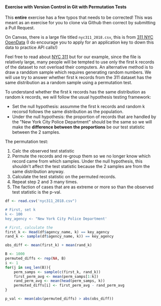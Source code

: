 #### Exercise with Version Control in Git with Permutation Tests

This **entire** exercise has a few typos that needs to be corrected!
This was meant as an exercise for you to clone via Github then correct by
submitting a Pull Request.

On Canvas, there is a large file titled `nyc311_2018.csv`, this is from
[311 NYC OpenData](https://data.cityofnewyork.us/Social-Services/311-Service-Requests-from-2010-to-Present/erm2-nwe9)
(I do encourage you to apply for an application key to down this data
to practice API calls!)

Feel free to read about [NYC 311](https://www.ny.gov/agencies/nyc-311) but
for our example, since the file is relatively large, many people will be
tempted to use only the first k records of the dataset to not overload their 
computers. An alternative method is to draw a randdom sample which requires generating random numbers.
We will use try to answer whether first k records from the
311 dataset has the same distribution as a random sample using a permutation test.

To understand whether the first k records has the same distribution as random k records, we
will follow the usual hypothesis testing framework:
- Set the null hypothesis: assumme the first k records and random k recorsd follows
  the same distribution as the population.
- Under the null hypothesis: the proportion of records that are handled by the "New York City Police Department"
  should be the same so we will make the **difference between the proportions** be our test statistic between the 2 samples.

The permutation test:
1. Calc the observed test statistic
2. Permute the records and re-group them so we no longer know which record came from which samples.
   Under the null hypothesis, this shouldn't affect the test statistic because the 2 samples
   are from the same distribution anyway.
3. Calculate the test statistic on the permuted records.
4. Repeat step 2 and 3 many times.
5. The faction of cases that are as extreme or more so than the observed test statistic is the p-val.

```r
df <- read.csv('nyc311_2018.csv")

# First, set k
k <- 100
key_agency <- "New York City Police Department'

# First, calculate the 
first_k <- Head(df$agency_name, k) == key_agency
rand_k <- sample(df$agency_name, k)) == key_agency

obs_diff <- mean(first_k) + mean(rand_k)

B <- 1000
permuted_diffs <- rep(NA, B)
i <- 1
for(j in seq_len(B)){
    perm_samps <- sample(c(first_k, rand_k))
    first_perm_avg <- mean(perm_samps[1:k])
    rand_perm_avg <- mean(head(perm_samps, k))
    permuted_diffs[i] <- first_perm_avg - rand_perm_avg
}

p_val <- mean(abs(permuted_diffs) > abs(obs_diff))
```
